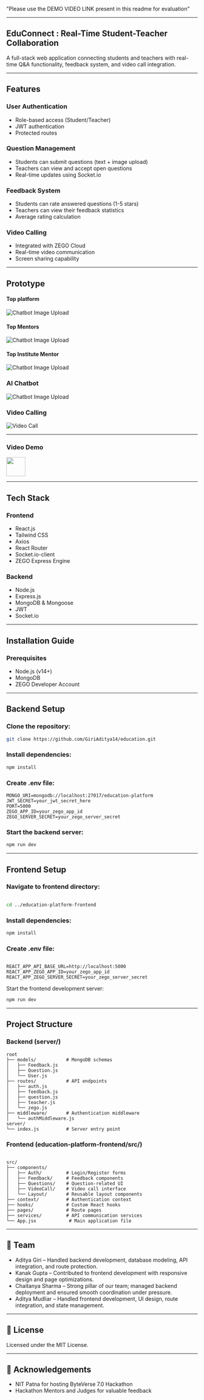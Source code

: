 "Please use the DEMO VIDEO LINK present in this readme for evaluation"

---

## EduConnect : Real-Time Student-Teacher Collaboration 

A full-stack web application connecting students and teachers with real-time Q&A functionality, feedback system, and video call integration.

---

##  Features

###  User Authentication
- Role-based access (Student/Teacher)
- JWT authentication
- Protected routes

###  Question Management
- Students can submit questions (text + image upload)
- Teachers can view and accept open questions
- Real-time updates using Socket.io

###  Feedback System
- Students can rate answered questions (1-5 stars)
- Teachers can view their feedback statistics
- Average rating calculation

###  Video Calling
- Integrated with ZEGO Cloud
- Real-time video communication
- Screen sharing capability

---

##   Prototype

#### Top platform
![Chatbot Image Upload](/frontend/public/topPlatform.png) 

#### Top Mentors
![Chatbot Image Upload](/frontend/public/topMentor.png) 

#### Top Institute Mentor

![Chatbot Image Upload](/frontend/public/clgMentor.png) 

### AI Chatbot

![Chatbot Image Upload](/frontend/public/chatBot.png) 

### Video Calling 

![Video Call](/frontend/public/vdoChat.png) 

---

###  Video Demo

<a href="https://youtu.be/wIkA2IbNNB8"><img src="https://imgs.search.brave.com/H330hjXg0E35DY7KPYi5ItE21yGS7qaIlfM-HpFD67Q/rs:fit:860:0:0:0/g:ce/aHR0cHM6Ly91cGxv/YWQud2lraW1lZGlh/Lm9yZy93aWtpcGVk/aWEvY29tbW9ucy9m/L2ZkL1lvdVR1YmVf/ZnVsbC1jb2xvcl9p/Y29uXygyMDI0KS5z/dmc" width="50"></a>

---

##  Tech Stack

### Frontend
- React.js
- Tailwind CSS
- Axios
- React Router
- Socket.io-client
- ZEGO Express Engine

### Backend
- Node.js
- Express.js
- MongoDB & Mongoose
- JWT
- Socket.io

---

##  Installation Guide

###  Prerequisites
- Node.js (v14+)
- MongoDB
- ZEGO Developer Account

---

##  Backend Setup

### Clone the repository:

   ```bash
   git clone https://github.com/GiriAditya14/education.git

   ```



### Install dependencies:
```bash
npm install

```
### Create .env file:

```env
MONGO_URI=mongodb://localhost:27017/education-platform
JWT_SECRET=your_jwt_secret_here
PORT=5000
ZEGO_APP_ID=your_zego_app_id
ZEGO_SERVER_SECRET=your_zego_server_secret

```
### Start the backend server:

```bash
npm run dev

```

---

 ## Frontend Setup

### Navigate to frontend directory:

```bash

cd ../education-platform-frontend
```
### Install dependencies:

```bash
npm install
```

### Create .env file:
```env

REACT_APP_API_BASE_URL=http://localhost:5000
REACT_APP_ZEGO_APP_ID=your_zego_app_id
REACT_APP_ZEGO_SERVER_SECRET=your_zego_server_secret
```
Start the frontend development server:

```bash
npm run dev
```

---

## Project Structure

### Backend (server/)
```
root
├── models/           # MongoDB schemas
│   ├── Feedback.js
│   ├── Question.js
│   └── User.js
├── routes/           # API endpoints
│   ├── auth.js
│   ├── feedback.js
│   ├── question.js
│   ├── teacher.js
│   └── zego.js
├── middleware/       # Authentication middleware
│   └── authMiddleware.js
server/
└── index.js          # Server entry point
```

### Frontend (education-platform-frontend/src/)

```

src/
├── components/
│   ├── Auth/         # Login/Register forms
│   ├── Feedback/     # Feedback components
│   ├── Questions/    # Question-related UI
│   ├── VideoCall/    # Video call interface
│   └── Layout/       # Reusable layout components
├── context/          # Authentication context
├── hooks/            # Custom React hooks
├── pages/            # Route pages
├── services/         # API communication services
└── App.jsx            # Main application file

```

---

## 👥 Team
- Aditya Giri – Handled backend development, database modeling, API integration, and route protection.
- Kanak Gupta – Contributed to frontend development with responsive design and page optimizations.
- Chaitanya Sharma – Strong pillar of our team; managed backend deployment and ensured smooth coordination under pressure.
- Aditya Mudliar – Handled frontend development, UI design, route integration, and state management.

---

## 📃 License
Licensed under the MIT License.

---

## 🤝 Acknowledgements
- NIT Patna for hosting ByteVerse 7.0 Hackathon
- Hackathon Mentors and Judges for valuable feedback

